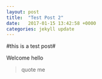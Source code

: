 ```yaml
---
layout: post
title:  "Test Post 2"
date:   2017-01-15 13:42:58 +0000
categories: jekyll update
---
```


#this is a test post#

Welcome hello
> quote me
